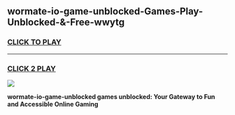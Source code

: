 
## wormate-io-game-unblocked-Games-Play-Unblocked-&-Free-wwytg
<h3>
<a href="https://premium76.site?title=wormate-io-game-unblocked&ref=24A">CLICK TO PLAY</a></h3>
<hr>

<h3>
<a href="https://premium76.site?title=wormate-io-game-unblocked&ref=24A">CLICK 2 PLAY</a>
  
</h3>

<a href="https://premium76.site?title=wormate-io-game-unblocked&ref=24A"><img src="https://clearcache.store/games.png"></a>


**wormate-io-game-unblocked games unblocked: Your Gateway to Fun and Accessible Online Gaming**
